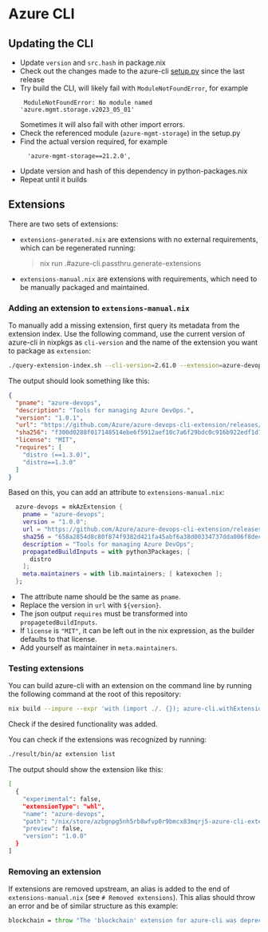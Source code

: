 # Azure CLI

## Updating the CLI

- Update `version` and `src.hash` in package.nix
- Check out the changes made to the azure-cli [setup.py](https://github.com/Azure/azure-cli/blob/dev/src/azure-cli/setup.py) since the last release
- Try build the CLI, will likely fail with `ModuleNotFoundError`, for example
  ```
   ModuleNotFoundError: No module named 'azure.mgmt.storage.v2023_05_01'
  ```
  Sometimes it will also fail with other import errors.
- Check the referenced module (`azure-mgmt-storage`) in the setup.py
- Find the actual version required, for example
  ```
    'azure-mgmt-storage==21.2.0',
  ```
- Update version and hash of this dependency in python-packages.nix
- Repeat until it builds

## Extensions

There are two sets of extensions:

- `extensions-generated.nix` are extensions with no external requirements, which can be regenerated running:
  > nix run .#azure-cli.passthru.generate-extensions

- `extensions-manual.nix` are extensions with requirements, which need to be manually packaged and maintained.

### Adding an extension to `extensions-manual.nix`

To manually add a missing extension, first query its metadata from the extension index.
Use the following command, use the current version of azure-cli in nixpkgs as `cli-version`
and the name of the extension you want to package as `extension`:

```sh
./query-extension-index.sh --cli-version=2.61.0 --extension=azure-devops --download
```

The output should look something like this:

```json
{
  "pname": "azure-devops",
  "description": "Tools for managing Azure DevOps.",
  "version": "1.0.1",
  "url": "https://github.com/Azure/azure-devops-cli-extension/releases/download/20240514.1/azure_devops-1.0.1-py2.py3-none-any.whl",
  "sha256": "f300d0288f017148514ebe6f5912aef10c7a6f29bdc0c916b922edf1d75bc7db",
  "license": "MIT",
  "requires": [
    "distro (==1.3.0)",
    "distro==1.3.0"
  ]
}
```

Based on this, you can add an attribute to `extensions-manual.nix`:

```nix
  azure-devops = mkAzExtension {
    pname = "azure-devops";
    version = "1.0.0";
    url = "https://github.com/Azure/azure-devops-cli-extension/releases/download/20240206.1/azure_devops-${version}-py2.py3-none-any.whl";
    sha256 = "658a2854d8c80f874f9382d421fa45abf6a38d00334737dda006f8dec64cf70a";
    description = "Tools for managing Azure DevOps";
    propagatedBuildInputs = with python3Packages; [
      distro
    ];
    meta.maintainers = with lib.maintainers; [ katexochen ];
  };
```

* The attribute name should be the same as `pname`.
* Replace the version in `url` with `${version}`.
* The json output `requires` must be transformed into `propagetedBuildInputs`.
* If `license` is `"MIT"`, it can be left out in the nix expression, as the builder defaults to that license.
* Add yourself as maintainer in `meta.maintainers`.

### Testing extensions

You can build azure-cli with an extension on the command line by running the following command at the root of this repository:

```sh
nix build --impure --expr 'with (import ./. {}); azure-cli.withExtensions [ azure-cli.extensions.azure-devops ]'
```

Check if the desired functionality was added.

You can check if the extensions was recognized by running:

```sh
./result/bin/az extension list
```

The output should show the extension like this:

```sh
[
  {
    "experimental": false,
    "extensionType": "whl",
    "name": "azure-devops",
    "path": "/nix/store/azbgnpg5nh5rb8wfvp0r9bmcx83mqrj5-azure-cli-extensions/azure-devops",
    "preview": false,
    "version": "1.0.0"
  }
]
```

### Removing an extension

If extensions are removed upstream, an alias is added to the end of `extensions-manual.nix`
(see `# Removed extensions`). This alias should throw an error and be of similar structure as
this example:

```nix
blockchain = throw "The 'blockchain' extension for azure-cli was deprecated upstream"; # Added 2024-04-26
```
